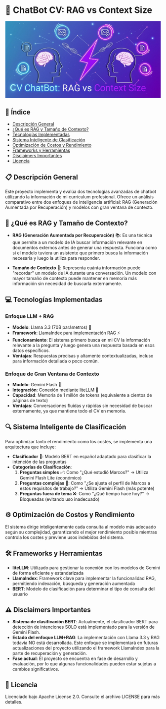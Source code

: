 # 🤖 ChatBot CV: RAG vs Context Size

![Banner](https://github.com/warc0s/Chatbot_CV/blob/dev/extra/banner.png?raw=true)

## 📑 Índice
- [Descripción General](#descripción-general)
- [¿Qué es RAG y Tamaño de Contexto?](#qué-es-rag-y-tamaño-de-contexto)
- [Tecnologías Implementadas](#tecnologías-implementadas)
- [Sistema Inteligente de Clasificación](#sistema-inteligente-de-clasificación)
- [Optimización de Costos y Rendimiento](#optimización-de-costos-y-rendimiento)
- [Frameworks y Herramientas](#frameworks-y-herramientas)
- [Disclaimers Importantes](#disclaimers-importantes)
- [Licencia](#licencia)

## 📋 Descripción General
Este proyecto implementa y evalúa dos tecnologías avanzadas de chatbot utilizando la información de mi currículum profesional. Ofrece un análisis comparativo entre dos enfoques de inteligencia artificial: RAG (Generación Aumentada por Recuperación) y modelos con gran ventana de contexto.

## 🧠 ¿Qué es RAG y Tamaño de Contexto?
- **RAG (Generación Aumentada por Recuperación)** 📚: Es una técnica que permite a un modelo de IA buscar información relevante en documentos externos antes de generar una respuesta. Funciona como si el modelo tuviera un asistente que primero busca la información necesaria y luego la utiliza para responder.

- **Tamaño de Contexto** 📏: Representa cuánta información puede "recordar" un modelo de IA durante una conversación. Un modelo con mayor tamaño de contexto puede mantener en memoria más información sin necesidad de buscarla externamente.

## 💻 Tecnologías Implementadas

### Enfoque LLM + RAG
- **Modelo**: Llama 3.3 (70B parámetros) 🦙
- **Framework**: LlamaIndex para implementación RAG ⚡
- **Funcionamiento**: El sistema primero busca en mi CV la información relevante a la pregunta y luego genera una respuesta basada en esos datos específicos.
- **Ventajas**: Respuestas precisas y altamente contextualizadas, incluso para información detallada o poco común.

### Enfoque de Gran Ventana de Contexto
- **Modelo**: Gemini Flash 💎
- **Integración**: Conexión mediante liteLLM 🔄
- **Capacidad**: Memoria de 1 millón de tokens (equivalente a cientos de páginas de texto)
- **Ventajas**: Conversaciones fluidas y rápidas sin necesidad de buscar externamente, ya que mantiene todo el CV en memoria.

## 🔍 Sistema Inteligente de Clasificación
Para optimizar tanto el rendimiento como los costes, se implementa una arquitectura que incluye:

- **Clasificador** 🧩: Modelo BERT en español adaptado para clasificar la intención de las preguntas
- **Categorías de Clasificación**:
  1. **Preguntas simples** ✅: Como "¿Qué estudió Marcos?" → Utiliza Gemini Flash Lite (económico)
  2. **Preguntas complejas** 🔄: Como "¿Se ajusta el perfil de Marcos a estos requisitos de trabajo?" → Utiliza Gemini Flash (más potente)
  3. **Preguntas fuera de tema** ❌: Como "¿Qué tiempo hace hoy?" → Bloqueadas (evitando uso inadecuado)

## ⚙️ Optimización de Costos y Rendimiento
El sistema dirige inteligentemente cada consulta al modelo más adecuado según su complejidad, garantizando el mejor rendimiento posible mientras controla los costes y previene usos indebidos del sistema.

## 🛠️ Frameworks y Herramientas
- **liteLLM**: Utilizado para gestionar la conexión con los modelos de Gemini de forma eficiente y estandarizada
- **LlamaIndex**: Framework clave para implementar la funcionalidad RAG, permitiendo indexación, búsqueda y generación aumentada
- **BERT**: Modelo de clasificación para determinar el tipo de consulta del usuario

## ⚠️ Disclaimers Importantes
- **Sistema de clasificación BERT**: Actualmente, el clasificador BERT para detección de intenciones SOLO está implementado para la versión de Gemini Flash.
- **Estado del enfoque LLM+RAG**: La implementación con Llama 3.3 y RAG todavía NO está desarrollada. Este enfoque se implementará en futuras actualizaciones del proyecto utilizando el framework LlamaIndex para la parte de recuperación y generación.
- **Fase actual**: El proyecto se encuentra en fase de desarrollo y evaluación, por lo que algunas funcionalidades pueden estar sujetas a cambios significativos.

## 📜 Licencia
Licenciado bajo Apache License 2.0. Consulte el archivo LICENSE para más detalles.
